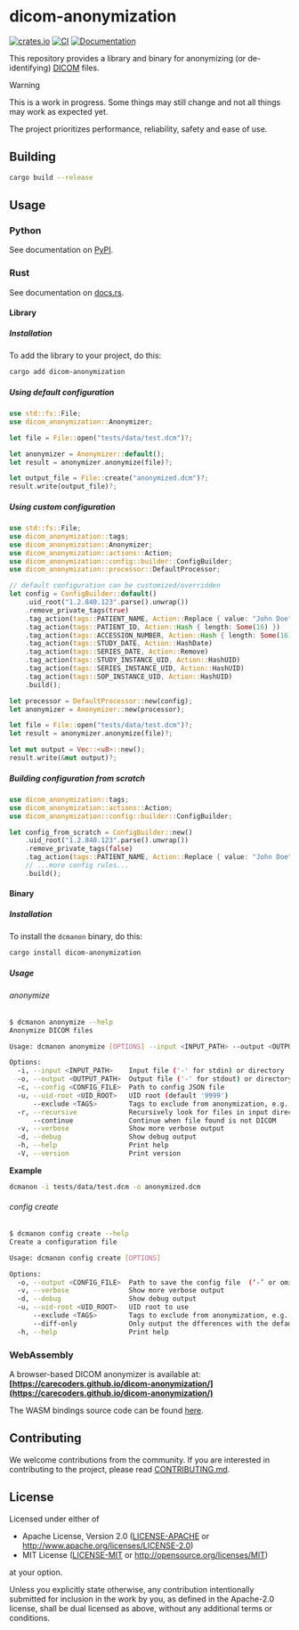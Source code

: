 # dicom-anonymization

[![crates.io](https://img.shields.io/crates/v/dicom-anonymization.svg)](https://crates.io/crates/dicom-anonymization)
[![CI](https://github.com/carecoders/dicom-anonymization/actions/workflows/ci.yml/badge.svg)](https://github.com/carecoders/dicom-anonymization/actions/workflows/ci.yml)
[![Documentation](https://docs.rs/dicom-anonymization/badge.svg)](https://docs.rs/dicom-anonymization)

This repository provides a library and binary for anonymizing (or de-identifying) [DICOM](https://dicomstandard.org/) files.

> [!WARNING]
> This is a work in progress. Some things may still change and not all things may work as expected yet.

The project prioritizes performance, reliability, safety and ease of use.

## Building

```bash
cargo build --release
```

## Usage

### Python

See documentation on [PyPI](https://pypi.org/project/dcmanon).

### Rust

See documentation on [docs.rs](https://docs.rs/dicom-anonymization).

#### Library

##### Installation

To add the library to your project, do this:

```bash
cargo add dicom-anonymization
```

##### Using default configuration

```rust
use std::fs::File;
use dicom_anonymization::Anonymizer;

let file = File::open("tests/data/test.dcm")?;

let anonymizer = Anonymizer::default();
let result = anonymizer.anonymize(file)?;

let output_file = File::create("anonymized.dcm")?;
result.write(output_file)?;
```

##### Using custom configuration

```rust
use std::fs::File;
use dicom_anonymization::tags;
use dicom_anonymization::Anonymizer;
use dicom_anonymization::actions::Action;
use dicom_anonymization::config::builder::ConfigBuilder;
use dicom_anonymization::processor::DefaultProcessor;

// default configuration can be customized/overridden
let config = ConfigBuilder::default()
    .uid_root("1.2.840.123".parse().unwrap())
    .remove_private_tags(true)
    .tag_action(tags::PATIENT_NAME, Action::Replace { value: "John Doe".into() })
    .tag_action(tags::PATIENT_ID, Action::Hash { length: Some(16) })
    .tag_action(tags::ACCESSION_NUMBER, Action::Hash { length: Some(16) })
    .tag_action(tags::STUDY_DATE, Action::HashDate)
    .tag_action(tags::SERIES_DATE, Action::Remove)
    .tag_action(tags::STUDY_INSTANCE_UID, Action::HashUID)
    .tag_action(tags::SERIES_INSTANCE_UID, Action::HashUID)
    .tag_action(tags::SOP_INSTANCE_UID, Action::HashUID)
    .build();

let processor = DefaultProcessor::new(config);
let anonymizer = Anonymizer::new(processor);

let file = File::open("tests/data/test.dcm")?;
let result = anonymizer.anonymize(file)?;

let mut output = Vec::<u8>::new();
result.write(&mut output)?;
```

##### Building configuration from scratch

```rust
use dicom_anonymization::tags;
use dicom_anonymization::actions::Action;
use dicom_anonymization::config::builder::ConfigBuilder;

let config_from_scratch = ConfigBuilder::new()
    .uid_root("1.2.840.123".parse().unwrap())
    .remove_private_tags(false)
    .tag_action(tags::PATIENT_NAME, Action::Replace { value: "John Doe".into() })
    // ...more config rules...
    .build();
```

#### Binary

##### Installation

To install the `dcmanon` binary, do this:

```bash
cargo install dicom-anonymization
```

##### Usage

###### anonymize

```bash
$ dcmanon anonymize --help
Anonymize DICOM files

Usage: dcmanon anonymize [OPTIONS] --input <INPUT_PATH> --output <OUTPUT_PATH>

Options:
  -i, --input <INPUT_PATH>    Input file ('-' for stdin) or directory
  -o, --output <OUTPUT_PATH>  Output file ('-' for stdout) or directory
  -c, --config <CONFIG_FILE>  Path to config JSON file
  -u, --uid-root <UID_ROOT>   UID root (default '9999')
      --exclude <TAGS>        Tags to exclude from anonymization, e.g. '00100020,00080050'
  -r, --recursive             Recursively look for files in input directory
      --continue              Continue when file found is not DICOM
  -v, --verbose               Show more verbose output
  -d, --debug                 Show debug output
  -h, --help                  Print help
  -V, --version               Print version
```

**Example**

```bash
dcmanon -i tests/data/test.dcm -o anonymized.dcm
```

###### config create

```bash
$ dcmanon config create --help
Create a configuration file

Usage: dcmanon config create [OPTIONS]

Options:
  -o, --output <CONFIG_FILE>  Path to save the config file  (‘-’ or omitted → stdout) [default: -]
  -v, --verbose               Show more verbose output
  -d, --debug                 Show debug output
  -u, --uid-root <UID_ROOT>   UID root to use
      --exclude <TAGS>        Tags to exclude from anonymization, e.g. '00100020,00080050'
      --diff-only             Only output the dfferences with the default config
  -h, --help                  Print help
```

### WebAssembly

A browser-based DICOM anonymizer is available at: **[https://carecoders.github.io/dicom-anonymization/](https://carecoders.github.io/dicom-anonymization/)**

The WASM bindings source code can be found [here](https://github.com/carecoders/dicom-anonymization/tree/main/bindings/wasm).

## Contributing

We welcome contributions from the community. If you are interested in contributing to the project, please read [CONTRIBUTING.md](CONTRIBUTING.md).

## License

Licensed under either of

- Apache License, Version 2.0 ([LICENSE-APACHE](LICENSE-APACHE) or <http://www.apache.org/licenses/LICENSE-2.0>)
- MIT License ([LICENSE-MIT](LICENSE-MIT) or <http://opensource.org/licenses/MIT>)

at your option.

Unless you explicitly state otherwise, any contribution intentionally submitted
for inclusion in the work by you, as defined in the Apache-2.0 license, shall be dual licensed as above, without any
additional terms or conditions.
